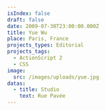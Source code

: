 ```yaml
---
isIndex: false
draft: false
date: 2009-07-30T23:00:00.000Z
title: Yue Wu
place: Paris, France
projects_types: Editorial
projects_tags:
  - ActionScript 2
  - CSS
image:
  src: /images/uploads/yue.jpg
datas:
  - title: Studio
    text: Rue Pavée
---
```

